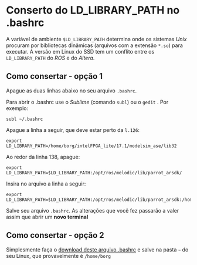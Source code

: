 
# Conserto do LD_LIBRARY_PATH no .bashrc


A variável de ambiente `$LD_LIBRARY_PATH` determina onde os sistemas *Unix* procuram por bibliotecas dinâmicas (arquivos com a extensão `*.so`) para executar. A versão em Linux do SSD tem um conflito entre os `LD_LIBRARY_PATH` do *ROS* e do *Altera*.




## Como consertar - opção 1


Apague as duas linhas abaixo no seu arquivo `.bashrc`.

Para abrir o .bashrc use o *Sublime* (comando `subl`) ou o `gedit` . Por exemplo:

    subl ~/.bashrc

Apague a linha a seguir, que deve estar perto da `l.126`:

    export LD_LIBRARY_PATH=/home/borg/intelFPGA_lite/17.1/modelsim_ase/lib32



Ao redor da linha 138, apague:

    export LD_LIBRARY_PATH=$LD_LIBRARY_PATH:/opt/ros/melodic/lib/parrot_arsdk/


Insira no arquivo a linha a seguir:

    export LD_LIBRARY_PATH=$LD_LIBRARY_PATH:/opt/ros/melodic/lib/parrot_arsdk:/home/borg/intelFPGA_lite/17.1/modelsim_ase/lib32

Salve seu arquivo `.bashrc`. As alterações que você fez passarão a valer assim que abrir um **novo terminal**


## Como consertar - opção 2

Simplesmente faça o [download deste arquivo .bashrc](.bashrc) e salve na pasta `~` do seu Linux, que provavelmente é `/home/borg` 


